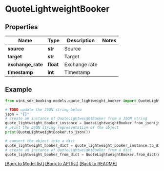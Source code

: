 # QuoteLightweightBooker


## Properties

Name | Type | Description | Notes
------------ | ------------- | ------------- | -------------
**source** | **str** | Source | 
**target** | **str** | Target | 
**exchange_rate** | **float** | Exchange rate | 
**timestamp** | **int** | Timestamp | 

## Example

```python
from wink_sdk_booking.models.quote_lightweight_booker import QuoteLightweightBooker

# TODO update the JSON string below
json = "{}"
# create an instance of QuoteLightweightBooker from a JSON string
quote_lightweight_booker_instance = QuoteLightweightBooker.from_json(json)
# print the JSON string representation of the object
print(QuoteLightweightBooker.to_json())

# convert the object into a dict
quote_lightweight_booker_dict = quote_lightweight_booker_instance.to_dict()
# create an instance of QuoteLightweightBooker from a dict
quote_lightweight_booker_from_dict = QuoteLightweightBooker.from_dict(quote_lightweight_booker_dict)
```
[[Back to Model list]](../README.md#documentation-for-models) [[Back to API list]](../README.md#documentation-for-api-endpoints) [[Back to README]](../README.md)


